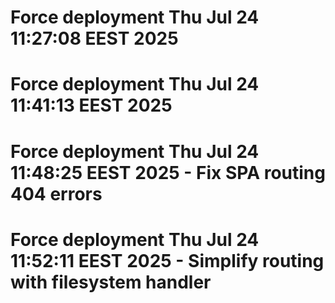 # Force deployment Thu Jul 24 11:27:08 EEST 2025
# Force deployment Thu Jul 24 11:41:13 EEST 2025
# Force deployment Thu Jul 24 11:48:25 EEST 2025 - Fix SPA routing 404 errors
# Force deployment Thu Jul 24 11:52:11 EEST 2025 - Simplify routing with filesystem handler
